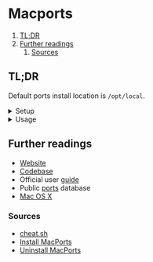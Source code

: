 # Macports

1. [TL;DR](#tldr)
1. [Further readings](#further-readings)
   1. [Sources](#sources)

## TL;DR

Default ports install location is `/opt/local`.

<details>
  <summary>Setup</summary>

```sh
# Install.
curl -o '/tmp/macports.pkg' \
  'https://github.com/macports/macports-base/releases/download/v2.10.5/MacPorts-2.10.5-15-Sequoia.pkg' \
&& sudo installer -pkg '/tmp/macports.pkg' -target '/'

# Uninstall.
# Refer <https://guide.macports.org/#installing.macports.uninstalling>.
sudo port -fp uninstall installed
```

</details>

<details>
  <summary>Usage</summary>

```sh
# Get help on commands.
port help 'install'
port help 'select'

# Search for ports.
port search 'completion'
port search --name 'parallel'

# Get info on specific ports.
port info 'zsh-completions'

# Get ports' variants.
port variants 'k9s'

# Install ports.
sudo port install 'zsh-completions' 'apple-completion'
sudo port install 'nmap' -subversion                   # uses a variant
sudo port install -d 'gettext'                         # debug mode

# List all installed ports.
port installed
port echo installed

# List all ports that have been explicitly installed by the user.
port echo requested

# List all available ports.
port list

# List all versions of specific ports only.
port list 'nmap'

# list all files installed by ports.
# The port must be already installed for this to work.
port contents 'py38-netaddr'

# List ports providing a specific file.
# The port must be already installed for this to work.
port provides '/opt/local/bin/envsubst'

# Remove ports.
sudo port uninstall 'parallel'
sudo port uninstall --follow-dependencies 'fzf'

# List available choices for groups of packages.
port select --list 'python'

# Show the current port selection.
port select --summary

# Set a default version.
# Symlinks the "executable"'s version to 'opt/local/bin/executable'.
sudo port select --set postgresql postgresql12
sudo port select --set python3 python310
sudo port select --set virtualenv virtualenv310

# Update `macports` itself to the latest version.
# Also syncs the latest ports definitions.
sudo port selfupdate

# Deactivate active ports.
sudo port deactivate 'stow'

# Activate inactive ports.
sudo port activate 'stow'

# List all outdated ports.
port echo outdated

# Upgrade ports.
sudo port upgrade 'tree'

# Upgrade all outdated ports.
sudo port upgrade outdated

# Clean out all temporary assets of ports.
sudo port clean -f --all 'parallel'

# Clean up leftovers.
sudo port reclaim

# List all inactive ports.
# Ports are deactivated when a newer version gets installed.
port echo inactive

# Remove all inactive ports.
sudo port uninstall inactive

# List ports' dependencies.
port deps 'chezmoi'

# Recursively list all ports depending on given ports.
port rdeps 'pcre'

# List the installed ports depending on given ports.
port dependents 'bzip2'

# Recursively list all the installed ports that depend on given ports.
port rdependents 'libedit'

# View ports' notes if any are available.
# Notes are displayed right after a port is installed.
# The port must be already installed for this to work.
port notes 'postgres12'

# Get the location of ports within the ports tree.
port dir 'zlib'

# Get the location of the tarball of ports.
# The port must be already installed for this to work.
port location 'readline'

# Get the location of ports' portfiles.
port file 'openssl11'

# Get the location of the working directory for ports, if it exists.
port work 'popt'
```

</details>

## Further readings

- [Website]
- [Codebase]
- Official user [guide]
- Public [ports] database
- [Mac OS X]

### Sources

- [cheat.sh]
- [Install MacPorts]
- [Uninstall MacPorts]

<!--
  Reference
  ═╬═Time══
  -->

<!-- Knowledge base -->
[mac os x]: README.md

<!-- Upstream -->
[codebase]: https://github.com/macports/macports-base
[guide]: https://guide.macports.org/
[install macports]: https://guide.macports.org/#installing.macports
[ports]: https://ports.macports.org/
[uninstall macports]: https://guide.macports.org/#installing.macports.uninstalling
[website]: https://www.macports.org/

<!-- Others -->
[cheat.sh]: https://cheat.sh/port
